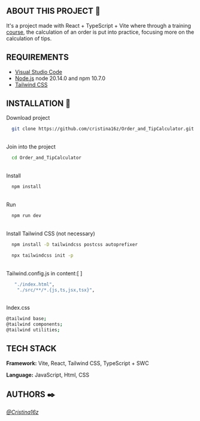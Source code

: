 ## ABOUT THIS PROJECT 🚀

It's a project made with React + TypeScript + Vite where through a training [course](https://www.udemy.com/course/react-de-principiante-a-experto-creando-mas-de-10-aplicaciones/),
the calculation of an order is put into practice, focusing more on the calculation of tips.


## REQUIREMENTS

- [Visual Studio Code](https://code.visualstudio.com/)
- [Node.js](https://nodejs.org/en) node 20.14.0 and npm 10.7.0
- [Tailwind CSS](https://tailwindcss.com/docs/guides/vite)


## INSTALLATION 🔧
Download project

```bash
  git clone https://github.com/cristina16z/Order_and_TipCalculator.git
```
\
Join into the project
```bash
  cd Order_and_TipCalculator
```
\
Install
```bash
  npm install
```
\
Run
```bash
  npm run dev
```
\
Install Tailwind CSS (not necessary)
```bash
  npm install -D tailwindcss postcss autoprefixer
```
```bash
  npx tailwindcss init -p
```
\
Tailwind.config.js in content:[ ]
```bash
   "./index.html",
    "./src/**/*.{js,ts,jsx,tsx}",
```
\
Index.css
```bash
@tailwind base;
@tailwind components;
@tailwind utilities;
```





## TECH STACK
**Framework:** Vite, React, Tailwind CSS, TypeScript + SWC

**Language:** JavaScript, Html, CSS


## AUTHORS ✒️
*[@Cristina16z](https://github.com/cristina16z)*